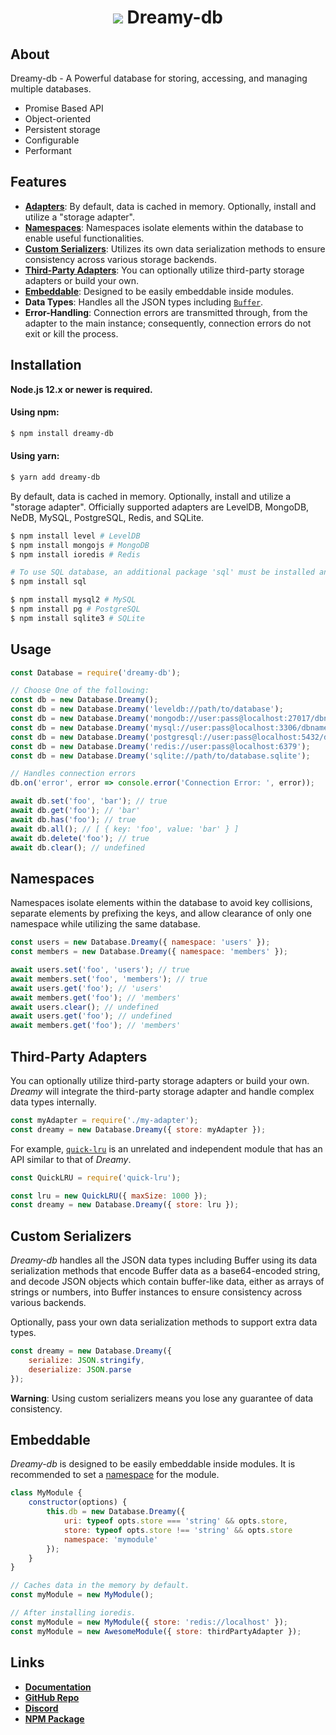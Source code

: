 <h1 align="center">
  <img src="https://cdn.discordapp.com/attachments/850689599582896128/851466602935484427/ezgif.com-gif-maker.png" />
	Dreamy-db
</h1>

## About

 Dreamy-db - A Powerful database for storing, accessing, and managing multiple databases.

- Promise Based API
- Object-oriented
- Persistent storage
- Configurable
- Performant

## Features

- [**Adapters**](#usage): By default, data is cached in memory. Optionally, install and utilize a "storage adapter".
- [**Namespaces**](#namespaces): Namespaces isolate elements within the database to enable useful functionalities.
- [**Custom Serializers**](#custom-serializers): Utilizes its own data serialization methods to ensure consistency across various storage backends.
- [**Third-Party Adapters**](#third-party-adapters): You can optionally utilize third-party storage adapters or build your own.
- [**Embeddable**](#embeddable): Designed to be easily embeddable inside modules.
- **Data Types**: Handles all the JSON types including [`Buffer`](https://nodejs.org/api/buffer.html).
- **Error-Handling**: Connection errors are transmitted through, from the adapter to the main instance; consequently, connection errors do not exit or kill the process.

## Installation

**Node.js 12.x or newer is required.**

#### Using npm:

```bash
$ npm install dreamy-db
```

#### Using yarn:

```bash
$ yarn add dreamy-db
```

By default, data is cached in memory. Optionally, install and utilize a "storage adapter". Officially supported adapters are LevelDB, MongoDB, NeDB, MySQL, PostgreSQL, Redis, and SQLite.

```bash
$ npm install level # LevelDB
$ npm install mongojs # MongoDB
$ npm install ioredis # Redis

# To use SQL database, an additional package 'sql' must be installed and an adapter
$ npm install sql

$ npm install mysql2 # MySQL
$ npm install pg # PostgreSQL
$ npm install sqlite3 # SQLite
```

## Usage

```javascript
const Database = require('dreamy-db');

// Choose One of the following:
const db = new Database.Dreamy();
const db = new Database.Dreamy('leveldb://path/to/database');
const db = new Database.Dreamy('mongodb://user:pass@localhost:27017/dbname');
const db = new Database.Dreamy('mysql://user:pass@localhost:3306/dbname');
const db = new Database.Dreamy('postgresql://user:pass@localhost:5432/dbname');
const db = new Database.Dreamy('redis://user:pass@localhost:6379');
const db = new Database.Dreamy('sqlite://path/to/database.sqlite');

// Handles connection errors
db.on('error', error => console.error('Connection Error: ', error));

await db.set('foo', 'bar'); // true
await db.get('foo'); // 'bar'
await db.has('foo'); // true
await db.all(); // [ { key: 'foo', value: 'bar' } ]
await db.delete('foo'); // true
await db.clear(); // undefined
```

## Namespaces

Namespaces isolate elements within the database to avoid key collisions, separate elements by prefixing the keys, and allow clearance of only one namespace while utilizing the same database.

```javascript
const users = new Database.Dreamy({ namespace: 'users' });
const members = new Database.Dreamy({ namespace: 'members' });

await users.set('foo', 'users'); // true
await members.set('foo', 'members'); // true
await users.get('foo'); // 'users'
await members.get('foo'); // 'members'
await users.clear(); // undefined
await users.get('foo'); // undefined
await members.get('foo'); // 'members'
```

## Third-Party Adapters

You can optionally utilize third-party storage adapters or build your own. *Dreamy* will integrate the third-party storage adapter and handle complex data types internally.

```javascript
const myAdapter = require('./my-adapter');
const dreamy = new Database.Dreamy({ store: myAdapter });
```

For example, [`quick-lru`](https://github.com/sindresorhus/quick-lru) is an unrelated and independent module that has an API similar to that of *Dreamy*.

```javascript
const QuickLRU = require('quick-lru');

const lru = new QuickLRU({ maxSize: 1000 });
const dreamy = new Database.Dreamy({ store: lru });
```

## Custom Serializers

*Dreamy-db* handles all the JSON data types including Buffer using its data serialization methods that encode Buffer data as a base64-encoded string, and decode JSON objects which contain buffer-like data, either as arrays of strings or numbers, into Buffer instances to ensure consistency across various backends.

Optionally, pass your own data serialization methods to support extra data types.

```javascript
const dreamy = new Database.Dreamy({
    serialize: JSON.stringify,
    deserialize: JSON.parse
});
```

**Warning**: Using custom serializers means you lose any guarantee of data consistency.

## Embeddable

*Dreamy-db* is designed to be easily embeddable inside modules. It is recommended to set a [namespace](#namespaces) for the module.

```javascript
class MyModule {
    constructor(options) {
        this.db = new Database.Dreamy({
            uri: typeof opts.store === 'string' && opts.store,
			store: typeof opts.store !== 'string' && opts.store
            namespace: 'mymodule'
        });
    }
}

// Caches data in the memory by default.
const myModule = new MyModule();

// After installing ioredis.
const myModule = new MyModule({ store: 'redis://localhost' });
const myModule = new AwesomeModule({ store: thirdPartyAdapter });
```

## Links

- **[Documentation](https://dreamyplayer.gitbook.io/dreamy-db "Documentation")**
- **[GitHub Repo](https://github.com/Dreamyplayer/dreamy-db "GitHub Repository")**
- **[Discord](https://discord.gg/CNAJfbs5dn "Discord")**
- **[NPM Package](https://www.npmjs.com/package/dreamy-db "NPM Package")**
